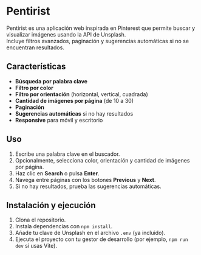 # Pentirist

Pentirist es una aplicación web inspirada en Pinterest que permite buscar y visualizar imágenes usando la API de Unsplash.  
Incluye filtros avanzados, paginación y sugerencias automáticas si no se encuentran resultados.

## Características

- **Búsqueda por palabra clave**  
- **Filtro por color**  
- **Filtro por orientación** (horizontal, vertical, cuadrada)  
- **Cantidad de imágenes por página** (de 10 a 30)  
- **Paginación**  
- **Sugerencias automáticas** si no hay resultados  
- **Responsive** para móvil y escritorio

## Uso

1. Escribe una palabra clave en el buscador.
2. Opcionalmente, selecciona color, orientación y cantidad de imágenes por página.
3. Haz clic en **Search** o pulsa **Enter**.
4. Navega entre páginas con los botones **Previous** y **Next**.
5. Si no hay resultados, prueba las sugerencias automáticas.

## Instalación y ejecución

1. Clona el repositorio.
2. Instala dependencias con `npm install`.
3. Añade tu clave de Unsplash en el archivo `.env` (ya incluido).
4. Ejecuta el proyecto con tu gestor de desarrollo (por ejemplo, `npm run dev` si usas Vite).

